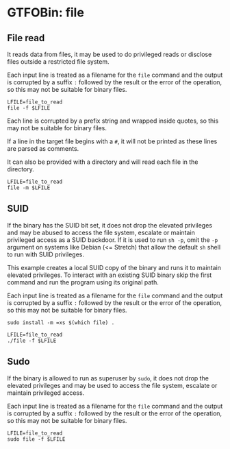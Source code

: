 # GTFOBin: file

## File read

It reads data from files, it may be used to do privileged reads or disclose files outside a restricted file system.

Each input line is treated as a filename for the `file` command and the output is corrupted by a suffix `:` followed by the result or the error of the operation, so this may not be suitable for binary files.

```
LFILE=file_to_read
file -f $LFILE
```

Each line is corrupted by a prefix string and wrapped inside quotes, so this may not be suitable for binary files.

If a line in the target file begins with a `#`, it will not be printed as these lines are parsed as comments.

It can also be provided with a directory and will read each file in the directory.

```
LFILE=file_to_read
file -m $LFILE
```

## SUID

If the binary has the SUID bit set, it does not drop the elevated privileges and may be abused to access the file system, escalate or maintain privileged access as a SUID backdoor. If it is used to run `sh -p`, omit the `-p` argument on systems like Debian (<= Stretch) that allow the default `sh` shell to run with SUID privileges.

This example creates a local SUID copy of the binary and runs it to maintain elevated privileges. To interact with an existing SUID binary skip the first command and run the program using its original path.

Each input line is treated as a filename for the `file` command and the output is corrupted by a suffix `:` followed by the result or the error of the operation, so this may not be suitable for binary files.

```
sudo install -m =xs $(which file) .

LFILE=file_to_read
./file -f $LFILE
```

## Sudo

If the binary is allowed to run as superuser by `sudo`, it does not drop the elevated privileges and may be used to access the file system, escalate or maintain privileged access.

Each input line is treated as a filename for the `file` command and the output is corrupted by a suffix `:` followed by the result or the error of the operation, so this may not be suitable for binary files.

```
LFILE=file_to_read
sudo file -f $LFILE
```